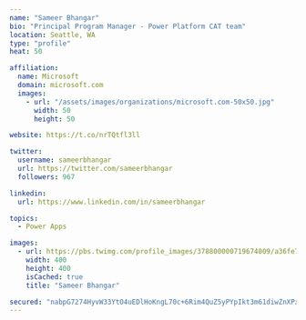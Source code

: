 ```yaml
---
name: "Sameer Bhangar"
bio: "Principal Program Manager - Power Platform CAT team"
location: Seattle, WA
type: "profile"
heat: 50

affiliation:
  name: Microsoft
  domain: microsoft.com
  images:
    - url: "/assets/images/organizations/microsoft.com-50x50.jpg"
      width: 50
      height: 50

website: https://t.co/nrTQtfl3ll

twitter:
  username: sameerbhangar
  url: https://twitter.com/sameerbhangar
  followers: 967

linkedin:
  url: https://www.linkedin.com/in/sameerbhangar

topics:
  - Power Apps

images:
  - url: https://pbs.twimg.com/profile_images/378800000719674009/a36fe7ddfab1778b76e5793772e43798_400x400.jpeg
    width: 400
    height: 400
    isCached: true
    title: "Sameer Bhangar"

secured: "nabpG7274HyvW33YtO4uEDlHoKngL70c+6Rim4QuZ5yPYpIkt3m61diwZnXPx0btFtc5LP144IgaLiX9vTDVnH5d5V9KuhiEcRdcWFNlYeV+OccDEonB09uaYLkp0GHMj7vmIbj+cvjaGkiWfuHz0CNkkjZ5rLxe/fovG7YfeHNyA2qRfEa6WRE1BBXJUxDkwzmxc/0BFGOeRUQm8Rak68vVCUqOtP8nPZa6yZs6KSZm4sCAXb2V7c78KRnnQMzhkhe8tiry3XPYIeKJ3YFsqaz5F82wBy3CqCcsOm++m43Fg0zXWVxubYCRW7M6MFexYQxy2qxNvHtk2KDj4GoJ4a2sImMx+Op0WLuJNtbxig9HYfhrlKYVW23K88B8SknfDkk8HiWmcEWwcW9AzEw0tQ==;VCDPbFruvBe+5uLvIAfeqw=="
---
```


